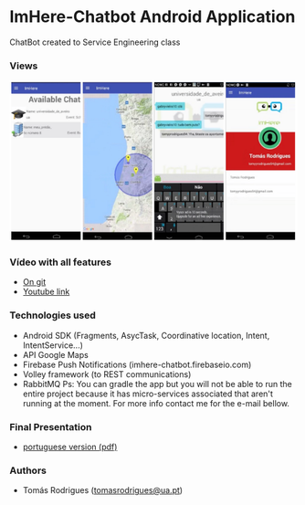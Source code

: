 # ImHere-Chatbot Android Application
ChatBot created to Service Engineering class

### Views

![alt tag](https://github.com/toomyy94/ImHere-Chatbot/blob/master/Resources/printViews.png)

### Vídeo with all features
* [On git](https://github.com/toomyy94/ImHere-Chatbot/blob/master/Resources/ESVideoVersaoFinal.wmv)
* [Youtube link ](https://www.youtube.com/watch?v=Z_xce1-siTc)

### Technologies used

* Android SDK (Fragments, AsycTask, Coordinative location, Intent, IntentService...) 
* API Google Maps
* Firebase Push Notifications (imhere-chatbot.firebaseio.com)
* Volley framework (to REST communications)
* RabbitMQ
Ps: You can gradle the app but you will not be able to run the entire project because it has micro-services associated that aren't running at the moment. For more info contact me for the e-mail bellow.



### Final Presentation
* [portuguese version (pdf)](https://github.com/toomyy94/ImHere-Chatbot/blob/master/Resources/ApresentacaoFinal-ES.pdf)



### Authors
* Tomás Rodrigues (tomasrodrigues@ua.pt)
